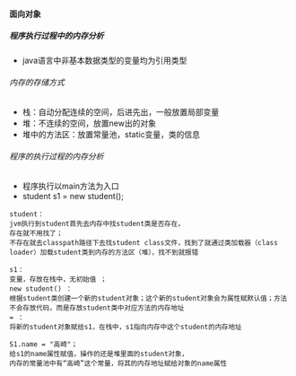 
#### 面向对象
##### 程序执行过程中的内存分析

- java语言中非基本数据类型的变量均为引用类型
######  内存的存储方式
- 栈：自动分配连续的空间，后进先出，一般放置局部变量
- 堆：不连续的空间，放置new出的对象
- 堆中的方法区：放置常量池，static变量，类的信息

###### 程序的执行过程的内存分析

- 程序执行以main方法为入口
- student s1 = new student();

```
student：
jvm执行到student首先去内存中找student类是否存在，
存在就不用找了；
不存在就去classpath路径下去找student class文件，找到了就通过类加载器（class loader）加载student类到内存的方法区（堆），找不到就报错

s1：
变量，存放在栈中，无初始值 ；
new student() ：
根据student类创建一个新的student对象；这个新的student对象会为属性赋默认值；方法不会存放代码，而是存放student类中对应方法的内存地址
= ：
将新的student对象赋给s1，在栈中，s1指向内存中这个student的内存地址
```

```
S1.name = "高崎"；
给s1的name属性赋值，操作的还是堆里面的student对象，
内存的常量池中有“高崎”这个常量，将其的内存地址赋给对象的name属性
```
